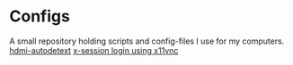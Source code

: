 # Configs
A small repository holding scripts and config-files I use for my computers.
[hdmi-autodetext](https://github.com/henriknero/Configs/tree/master/hdmi-autodetect)
[x-session login using x11vnc](https://github.com/henriknero/Configs/tree/master/laptop-x-session-login)
